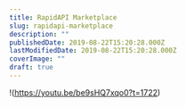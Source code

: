 ```yaml
---
title: RapidAPI Marketplace
slug: rapidapi-marketplace
description: ""
publishedDate: 2019-08-22T15:20:28.000Z
lastModifiedDate: 2019-08-22T15:20:28.000Z
coverImage: ""
draft: true
---
```


!(https://youtu.be/be9sHQ7xqo0?t=1722)
